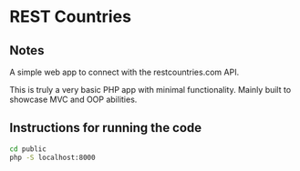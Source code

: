 # REST Countries

## Notes

A simple web app to connect with the restcountries.com API.

This is truly a very basic PHP app with minimal functionality. Mainly built to showcase MVC and OOP abilities.

## Instructions for running the code

```bash
cd public
php -S localhost:8000
```
